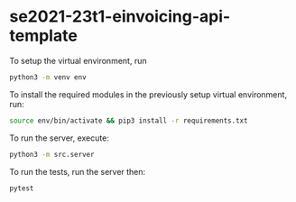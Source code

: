 # se2021-23t1-einvoicing-api-template


To setup the virtual environment, run 
```bash
python3 -m venv env
```

To install the required modules in the previously setup virtual environment, run: 
```bash
source env/bin/activate && pip3 install -r requirements.txt
```

To run the server, execute:
```bash
python3 -m src.server
```

To run the tests, run the server then:
```bash
pytest
```
